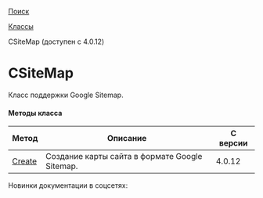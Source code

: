 [Поиск](/api_help/search/index.php)

[Классы](/api_help/search/classes/index.php)

CSiteMap (доступен с 4.0.12)

CSiteMap
========

Класс поддержки Google Sitemap.

#### Методы класса

| Метод | Описание | С версии |
| --- | --- | --- |
| [Create](/api_help/search/classes/csitemap/create.php) | Создание карты сайта в формате Google Sitemap. | 4.0.12 |

Новинки документации в соцсетях:
